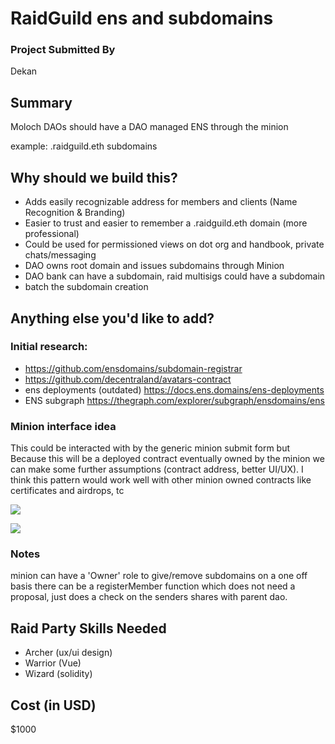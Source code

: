 # RaidGuild ens and subdomains

### Project Submitted By

Dekan

## Summary

Moloch DAOs should have a DAO managed ENS through the minion

example: <memberName>.raidguild.eth subdomains


## Why should we build this?

* Adds easily recognizable address for members and clients (Name Recognition & Branding)
* Easier to trust and easier to remember a .raidguild.eth domain (more professional)
* Could be used for permissioned views on dot org and handbook, private chats/messaging 
* DAO owns root domain and issues subdomains through Minion
* DAO bank can have a subdomain, raid multisigs could have a subdomain
* batch the subdomain creation


## Anything else you'd like to add?

### Initial research:

* https://github.com/ensdomains/subdomain-registrar
* https://github.com/decentraland/avatars-contract
* ens deployments (outdated) https://docs.ens.domains/ens-deployments 
* ENS subgraph https://thegraph.com/explorer/subgraph/ensdomains/ens

### Minion interface idea

This could be interacted with by the generic minion submit form but Because this will be a deployed contract eventually owned by the minion we can make some further assumptions (contract address, better UI/UX). I think this pattern would work well with other minion owned contracts like certificates and airdrops, tc

![](https://i.imgur.com/AIQQTSp.jpg)

![](https://i.imgur.com/Bu6BJBQ.png)

### Notes

minion can have a 'Owner' role to give/remove subdomains on a one off basis
there can be a registerMember function which does not need a proposal, just does a check on the senders shares with parent dao.

## Raid Party Skills Needed

- Archer (ux/ui design)
- Warrior (Vue)
- Wizard (solidity)

## Cost (in USD)

$1000
